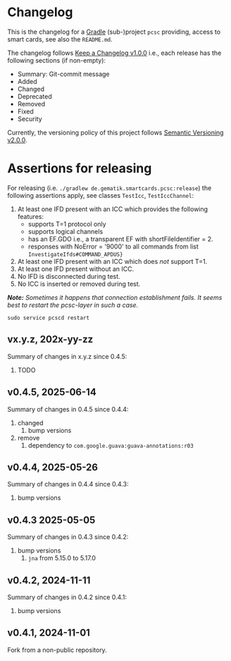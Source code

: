 # Changelog
This is the changelog for a [Gradle][] (sub-)project `pcsc` providing,
access to smart cards, see also the `README.md`.

The changelog follows [Keep a Changelog v1.0.0][] i.e., each release has the
following sections (if non-empty):
- Summary: Git-commit message
- Added
- Changed
- Deprecated
- Removed
- Fixed
- Security

Currently, the versioning policy of this project follows [Semantic Versioning v2.0.0][].

# Assertions for releasing
For releasing (i.e. `./gradlew de.gematik.smartcards.pcsc:release`) the following
assertions apply, see classes `TestIcc`, `TestIccChannel`:
1. At least one IFD present with an ICC which provides the following features:
   * supports T=1 protocol only
   * supports logical channels
   * has an EF.GDO i.e., a transparent EF with shortFileIdentifier = 2.
   * responses with NoError = '9000' to all commands from list
     `InvestigateIfds#COMMAND_APDUS}`
2. At least one IFD present with an ICC which does _not_ support T=1.
3. At least one IFD present without an ICC.
4. No IFD is disconnected during test.
5. No ICC is inserted or removed during test.

_**Note:** Sometimes it happens that connection establishment fails.
It seems best to restart the pcsc-layer in such a case._

```shell
sudo service pcscd restart
```

## vx.y.z, 202x-yy-zz
Summary of changes in x.y.z since 0.4.5:
1. TODO

## v0.4.5, 2025-06-14
Summary of changes in 0.4.5 since 0.4.4:
1. changed
   1. bump versions
2. remove
   1. dependency to `com.google.guava:guava-annotations:r03`

## v0.4.4, 2025-05-26
Summary of changes in 0.4.4 since 0.4.3:
1. bump versions

## v0.4.3 2025-05-05
Summary of changes in 0.4.3 since 0.4.2:
1. bump versions
   1. `jna` from 5.15.0 to 5.17.0

## v0.4.2, 2024-11-11
Summary of changes in 0.4.2 since 0.4.1:
1. bump versions

## v0.4.1, 2024-11-01
Fork from a non-public repository.


[Gradle]:https://gradle.org/
[Keep a Changelog v1.0.0]:http://keepachangelog.com/en/1.0.0/
[Semantic Versioning v2.0.0]:http://semver.org/spec/v2.0.0.html
